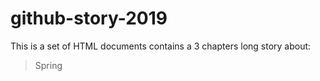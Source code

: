 # github-story-2019

This is a set of HTML documents contains a 3 chapters long story about:
>Spring
